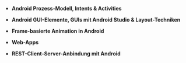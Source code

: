 - **Android Prozess-Modell, Intents & Activities**

- **Android GUI-Elemente, GUIs mit Android Studio & Layout-Techniken**

- **Frame-basierte Animation in Android**

- **Web-Apps**

- **REST-Client-Server-Anbindung mit Android**

